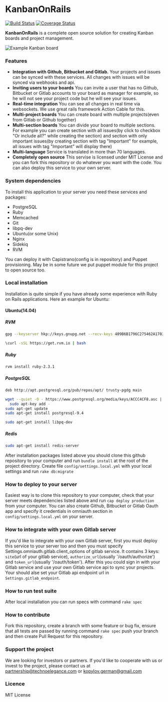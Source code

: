 # KanbanOnRails
[![Build Status](https://travis-ci.org/technoeleganceteam/kanban_on_rails.svg?branch=master)](https://travis-ci.org/technoeleganceteam/kanban_on_rails)
[![Coverage Status](https://coveralls.io/repos/github/technoeleganceteam/kanban_on_rails/badge.svg?branch=master)](https://coveralls.io/github/technoeleganceteam/kanban_on_rails?branch=master)

**KanbanOnRails** is a complete open source solution for creating Kanban boards and project management.

![Example Kanban board](https://raw.githubusercontent.com/technoeleganceteam/kanban_on_rails/master/app/assets/images/welcome_image_example.jpg "Example Kanban board")

### Features
- **Integration with Github, Bitbucket and Gitlab.** Your projects and issues can be synced with these services. All changes with issues will be synced via webhooks and api.
- **Inviting users to your boards** You can invite a user that has no Github, Bitbucket or Gitlab accounts to your board as manager for example, so he will not see your project code but he will see your issues.
- **Real-time integration** You can see all changes in real time via websockets. We use great rails framework Action Cable for this. 
- **Multi-project boards** You can create board with multiple projects(even from Gitlab or Github together)
- **Multi-section boards** You can divide your board to multiple sections. For example you can create section with all issues(by click to checkbox "Or include all?" while creating the section) and section with only important issues(by creating section with tag "Important" for example, all issues with tag "Important" will display there)
- **Multi-language** Service is translated in more than 70 languages.
- **Completely open source** This servise is licensed under MIT License and you can fork this repository or do whatever you want with the code. You can also deploy this service to your own server.

### System dependencies
To install this application to your server you need these services and packages:
- PostgreSQL
- Ruby
- Memcached
- Git
- libpq-dev
- Ubuntu(or some Unix)
- Nginx
- Sidekiq
- RVM

You can deploy it with Capistrano(config is in repository) and Puppet provisioning. May be in some future we put puppet module for this project to open source too.

### Local installation
Installation is quite simple if you have already some experience with Ruby on Rails applications. Here an example for Ubuntu:
#### Ubuntu(14.04)
##### RVM
```bash
gpg --keyserver hkp://keys.gnupg.net --recv-keys 409B6B1796C275462A1703113804BB82D39DC0E3
```
```bash
\curl -sSL https://get.rvm.io | bash
```
##### Ruby
```bash
rvm install ruby-2.3.1
```
##### PostgreSQL
```bash
deb http://apt.postgresql.org/pub/repos/apt/ trusty-pgdg main
```
```bash
wget --quiet -O - https://www.postgresql.org/media/keys/ACCC4CF8.asc | \
  sudo apt-key add -
sudo apt-get update
sudo apt-get install postgresql-9.4
```
```bash
sudo apt-get install libpq-dev
```
##### Redis
```bash
sudo apt-get install redis-server
```
After installation packages listed above you should clone this github repository to your computer and run ```bundle install``` at the root of the project directory. Create file ```config/settings.local.yml``` with your local settings and run ```rake db:migrate```  
### How to deploy to your server
Easiest way is to clone this repository to your computer, check that your server meets dependencies listed above and run ```cap deploy production``` from your computer. You can also create Github, Bitbucket or Gitlab Oauth app and specify it credentials in omniauth section in ```config/settings.local.yml``` on your server.
### How to integrate with your own Gitlab server
If you'd like to integrate with your own Gitlab server, first you must deploy this service to your server too and then you must specify Settings.omniauth.gitlab.client_options of gitlab service. It contains 3 keys: ```site```(url of your gitlab service), ```authorize_url```(usually '/oauth/authorize') and ```token_url```(usually '/oauth/token'). After this you could sign in with your Gitlab service and use your own Gitlab service api to sync your projects. Your should alse set your Gitlab api endpoint url in ```Settings.gitlab_endpoint```. 
### How to run test suite
After local installation you can run specs with command ```rake spec```
### How to contribute
Fork this repository, create a branch with some feature or bug fix, ensure that all tests are passed by running command ```rake spec``` push your branch and then create Pull Request for this repository.
### Support the project
We are looking for investors or partners. If you'd like to cooperate with us or invest to the project, please contact us at partnership@technoelegance.com or kopylov.german@gmail.com
### Licence
MIT License


